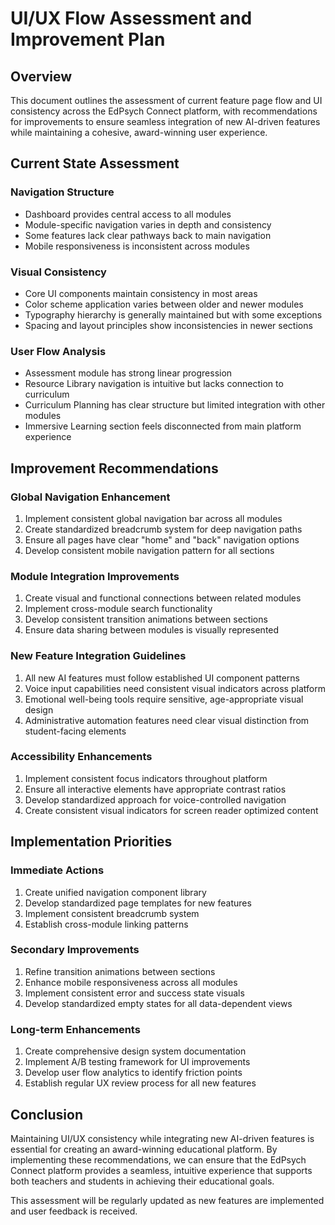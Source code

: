 # UI/UX Flow Assessment and Improvement Plan

## Overview

This document outlines the assessment of current feature page flow and UI consistency across the EdPsych Connect platform, with recommendations for improvements to ensure seamless integration of new AI-driven features while maintaining a cohesive, award-winning user experience.

## Current State Assessment

### Navigation Structure
- Dashboard provides central access to all modules
- Module-specific navigation varies in depth and consistency
- Some features lack clear pathways back to main navigation
- Mobile responsiveness is inconsistent across modules

### Visual Consistency
- Core UI components maintain consistency in most areas
- Color scheme application varies between older and newer modules
- Typography hierarchy is generally maintained but with some exceptions
- Spacing and layout principles show inconsistencies in newer sections

### User Flow Analysis
- Assessment module has strong linear progression
- Resource Library navigation is intuitive but lacks connection to curriculum
- Curriculum Planning has clear structure but limited integration with other modules
- Immersive Learning section feels disconnected from main platform experience

## Improvement Recommendations

### Global Navigation Enhancement
1. Implement consistent global navigation bar across all modules
2. Create standardized breadcrumb system for deep navigation paths
3. Ensure all pages have clear "home" and "back" navigation options
4. Develop consistent mobile navigation pattern for all sections

### Module Integration Improvements
1. Create visual and functional connections between related modules
2. Implement cross-module search functionality
3. Develop consistent transition animations between sections
4. Ensure data sharing between modules is visually represented

### New Feature Integration Guidelines
1. All new AI features must follow established UI component patterns
2. Voice input capabilities need consistent visual indicators across platform
3. Emotional well-being tools require sensitive, age-appropriate visual design
4. Administrative automation features need clear visual distinction from student-facing elements

### Accessibility Enhancements
1. Implement consistent focus indicators throughout platform
2. Ensure all interactive elements have appropriate contrast ratios
3. Develop standardized approach for voice-controlled navigation
4. Create consistent visual indicators for screen reader optimized content

## Implementation Priorities

### Immediate Actions
1. Create unified navigation component library
2. Develop standardized page templates for new features
3. Implement consistent breadcrumb system
4. Establish cross-module linking patterns

### Secondary Improvements
1. Refine transition animations between sections
2. Enhance mobile responsiveness across all modules
3. Implement consistent error and success state visuals
4. Develop standardized empty states for all data-dependent views

### Long-term Enhancements
1. Create comprehensive design system documentation
2. Implement A/B testing framework for UI improvements
3. Develop user flow analytics to identify friction points
4. Establish regular UX review process for all new features

## Conclusion

Maintaining UI/UX consistency while integrating new AI-driven features is essential for creating an award-winning educational platform. By implementing these recommendations, we can ensure that the EdPsych Connect platform provides a seamless, intuitive experience that supports both teachers and students in achieving their educational goals.

This assessment will be regularly updated as new features are implemented and user feedback is received.
